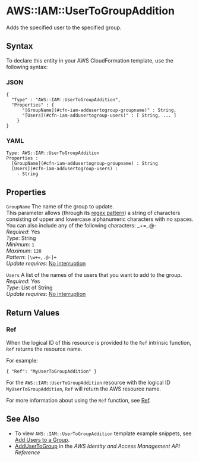 # AWS::IAM::UserToGroupAddition<a name="aws-properties-iam-addusertogroup"></a>

Adds the specified user to the specified group\.

## Syntax<a name="aws-properties-iam-addusertogroup-syntax"></a>

To declare this entity in your AWS CloudFormation template, use the following syntax:

### JSON<a name="aws-properties-iam-addusertogroup-syntax.json"></a>

```
{
  "Type" : "AWS::IAM::UserToGroupAddition",
  "Properties" : {
      "[GroupName](#cfn-iam-addusertogroup-groupname)" : String,
      "[Users](#cfn-iam-addusertogroup-users)" : [ String, ... ]
    }
}
```

### YAML<a name="aws-properties-iam-addusertogroup-syntax.yaml"></a>

```
Type: AWS::IAM::UserToGroupAddition
Properties : 
﻿  [GroupName](#cfn-iam-addusertogroup-groupname) : String
﻿  [Users](#cfn-iam-addusertogroup-users) : 
    - String
```

## Properties<a name="aws-properties-iam-addusertogroup-properties"></a>

`GroupName`  <a name="cfn-iam-addusertogroup-groupname"></a>
The name of the group to update\.  
This parameter allows \(through its [regex pattern](http://wikipedia.org/wiki/regex)\) a string of characters consisting of upper and lowercase alphanumeric characters with no spaces\. You can also include any of the following characters: \_\+=,\.@\-  
*Required*: Yes  
*Type*: String  
*Minimum*: `1`  
*Maximum*: `128`  
*Pattern*: `[\w+=,.@-]+`  
*Update requires*: [No interruption](https://docs.aws.amazon.com/AWSCloudFormation/latest/UserGuide/using-cfn-updating-stacks-update-behaviors.html#update-no-interrupt)

`Users`  <a name="cfn-iam-addusertogroup-users"></a>
A list of the names of the users that you want to add to the group\.  
*Required*: Yes  
*Type*: List of String  
*Update requires*: [No interruption](https://docs.aws.amazon.com/AWSCloudFormation/latest/UserGuide/using-cfn-updating-stacks-update-behaviors.html#update-no-interrupt)

## Return Values<a name="aws-properties-iam-addusertogroup-return-values"></a>

### Ref<a name="aws-properties-iam-addusertogroup-return-values-ref"></a>

When the logical ID of this resource is provided to the `Ref` intrinsic function, `Ref` returns the resource name\.

For example:

 `{ "Ref": "MyUserToGroupAddition" }` 

For the `AWS::IAM::UserToGroupAddition` resource with the logical ID `MyUserToGroupAddition`, `Ref` will return the AWS resource name\.

For more information about using the `Ref` function, see [Ref](https://docs.aws.amazon.com/AWSCloudFormation/latest/UserGuide/intrinsic-function-reference-ref.html)\.

## See Also<a name="aws-properties-iam-addusertogroup--seealso"></a>
+ To view `AWS::IAM::UserToGroupAddition` template example snippets, see [Add Users to a Group](https://docs.aws.amazon.com/AWSCloudFormation/latest/UserGuide/quickref-iam.html#scenario-iam-addusertogroup)\. 
+  [AddUserToGroup](https://docs.aws.amazon.com/IAM/latest/APIReference/API_AddUserToGroup.html) in the *AWS Identity and Access Management API Reference* 